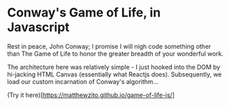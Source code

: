 # Conway's Game of Life, in Javascript

Rest in peace, John Conway; I promise I will nigh code something other than The Game of Life to honor the greater breadth of your wonderful work.

The architecture here was relatively simple - I just hooked into the DOM by hi-jacking HTML Canvas (essentially what Reactjs does). Subsequently, we load our custom incarnation of Conway's algorithm...
 
(Try it here)[https://matthewzito.github.io/game-of-life-js/]
